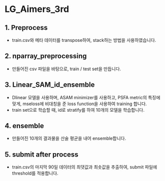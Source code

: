 # LG_Aimers_3rd

## 1. Preprocess
- train.csv와 메타 데이터를 transpose하여, stack하는 방법을 사용하였습니다.

## 2. nparray_preprocessing
- 만들어진 csv 파일을 바탕으로, train / test set을 만듭니다.

## 3. Linear_SAM_id_ensemble
- Dlinear 모델을 사용하며, ASAM minimizer를 사용하고, PSFA metric의 특징에 맞게, mseloss에 비대칭을 준 loss function을 사용하여 training 합니다.
- train set으로 학습할 때, id로 stratify를 하여 10개의 모델을 학습합니다.

## 4. ensemble
- 만들어진 10개의 결과물을 산술 평균을 내어 ensemble합니다.

## 5. submit after process
- train.csv의 마지막 90일 데이터의 최댓값과 최솟값을 추출하여, submit 파일에 threshold를 적용합니다.

